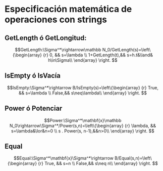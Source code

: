 # Especificación matemática de operaciones con strings 

## GetLength ó GetLongitud:  
$$GetLength:\Sigma^*\rightarrow\mathbb N_0/GetLength(s)=\left\{\begin{array} {r}
					                               0,  && s=\lambda    \\
				             1+GetLength(t),&& s=h.t&\land& h\in\Sigma\\
													\end{array} \right. $$
  
  
## IsEmpty ó IsVacía  
$$IsEmpty:\Sigma^*\rightarrow B/IsEmpty(s)=\left\{\begin{array} {r}
					                               True,  && s=\lambda    \\
				             False,&& s\neq\lambda\\
													\end{array} \right. $$

## Power ó Potenciar  
$$Power:\Sigma^*\mathbf{x}\mathbb N_0\rightarrow\Sigma^*/Power(s,n)=\left\{\begin{array} {r}
					                               \lambda,  && s=\lambda&\lor&n=0   \\
				             s . Power(s, n-1),&&n>0\\
													\end{array} \right. $$

## Equal  
$$Equal:\Sigma^*\mathbf{x}\Sigma^*\rightarrow B/Equal(s,n)=\left\{\begin{array} {r}
					                               True,  && s=n    \\
				             False,&& s\neq n\\
													\end{array} \right. $$


<!--stackedit_data:
eyJoaXN0b3J5IjpbLTQ3MDU1OTQ2NiwtMjczMTU0NDM1LDc5Nz
UwNDk2NCwyNDMyNTEwMTksNzk2MjcxMDIwLDIwOTg2OTgzODEs
MTMyMDI1NTAwNywxNTY5NDkyOTI1LDQwNzg5NDc1NywxOTEzNj
IxNDA2LC03ODYyOTc0MjcsLTExMjk2MTY2MTYsLTExMzA3NzI3
MzUsNzg2NTQ1MTI4LC00MjU2NzEwODFdfQ==
-->